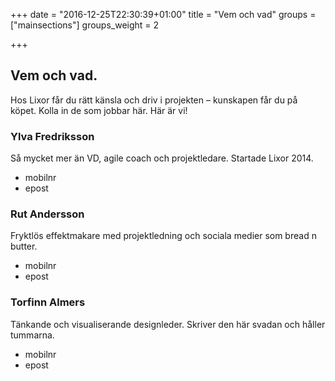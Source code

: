 +++
date = "2016-12-25T22:30:39+01:00"
title = "Vem och vad"
groups = ["mainsections"]
groups_weight = 2

+++

## Vem och vad.
Hos Lixor får du rätt känsla och driv i projekten – kunskapen får du på köpet.
Kolla in de som jobbar här. Här är vi!
<!--more-->

### Ylva Fredriksson
Så mycket mer än VD, agile coach och projektledare. Startade Lixor 2014.

* mobilnr
* epost

### Rut Andersson
Fryktlös effektmakare med projektledning och sociala medier som bread n butter.

* mobilnr
* epost

### Torfinn Almers
Tänkande och visualiserande designleder. Skriver den här svadan och håller tummarna.

* mobilnr
* epost

